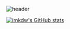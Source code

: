 ![header](https://capsule-render.vercel.app/api?type=waving&color=auto&height=300&section=header&text=Hello!%20I'm%20Dongwoo-Kim&fontSize=60)

[![imkdw's GitHub stats](https://github-readme-stats.vercel.app/api?username=imkdw&show_icon=true&theme=onedark)](https://github.com/imkdw)
